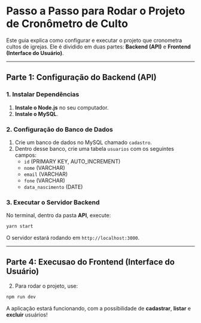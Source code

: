 # Passo a Passo para Rodar o Projeto de Cronômetro de Culto

Este guia explica como configurar e executar o projeto que cronometra cultos de igrejas. Ele é dividido em duas partes: **Backend (API)** e **Frontend (Interface do Usuário)**.

---

## Parte 1: Configuração do Backend (API)

### 1. Instalar Dependências
1. **Instale o Node.js** no seu computador.
2. **Instale o MySQL**.

### 2. Configuração do Banco de Dados
1. Crie um banco de dados no MySQL chamado `cadastro`.
2. Dentro desse banco, crie uma tabela `usuarios` com os seguintes campos:
   - `id` (PRIMARY KEY, AUTO_INCREMENT)
   - `nome` (VARCHAR)
   - `email` (VARCHAR)
   - `fone` (VARCHAR)
   - `data_nascimento` (DATE)



### 3. Executar o Servidor Backend
No terminal, dentro da pasta **API**, execute:
```bash
yarn start
```
O servidor estará rodando em `http://localhost:3000`.

---

## Parte 4: Execusao do Frontend (Interface do Usuário)


2. Para rodar o projeto, use:
```bash
npm run dev
```
A aplicação estará funcionando, com a possibilidade de **cadastrar**, **listar** e **excluir** usuários!

